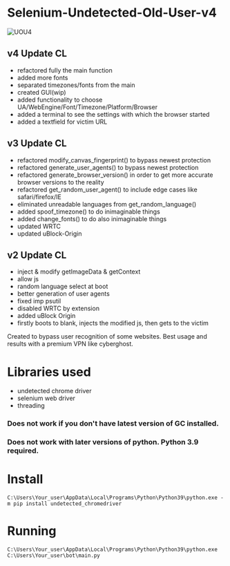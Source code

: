 # Selenium-Undetected-Old-User-v4
![UOU4](https://github.com/RaresMihai24/Selenium-Undetected-Old-User-v4/assets/126671528/c5329a2e-5af2-413c-a6e5-5549eb647639)

## v4 Update CL
- refactored fully the main function
- added more fonts
- separated timezones/fonts from the main
- created GUI(wip)
- added functionality to choose UA/WebEngine/Font/Timezone/Platform/Browser
- added a terminal to see the settings with which the browser started
- added a textfield for victim URL

## v3 Update CL
- refactored modify_canvas_fingerprint() to bypass newest protection
- refactored generate_user_agents() to bypass newest protection
- refactored generate_browser_version() in order to get more accurate browser versions to the reality
- refactored get_random_user_agent() to include edge cases like safari/firefox/IE
- eliminated unreadable languages from get_random_language()
- added spoof_timezone() to do inimaginable things
- added change_fonts() to do also inimaginable things
- updated WRTC
- updated uBlock-Origin

## v2 Update CL
- inject & modify getImageData & getContext
- allow js
- random language select at boot
- better generation of user agents
- fixed imp psutil
- disabled WRTC by extension 
- added uBlock Origin
- firstly boots to blank, injects the modified js, then gets to the victim

Created to bypass user recognition of some websites. Best usage and results with a premium VPN like cyberghost.

# Libraries used
- undetected chrome driver
- selenium web driver
- threading

### Does not work if you don't have latest version of GC installed.
### Does not work with later versions of python. Python 3.9 required.

# Install
```
C:\Users\Your_user\AppData\Local\Programs\Python\Python39\python.exe -m pip install undetected_chromedriver
```

# Running
```
C:\Users\Your_user\AppData\Local\Programs\Python\Python39\python.exe C:\Users\Your_user\bot\main.py
```
